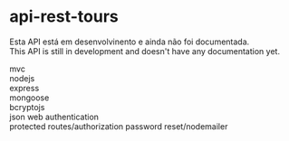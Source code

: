 # api-rest-tours

Esta API está em desenvolvinento e ainda não foi documentada.  
This API is still in development and doesn't have any documentation yet.  
  
mvc  
nodejs  
express  
mongoose  
bcryptojs  
json web authentication  
protected routes/authorization
password reset/nodemailer

